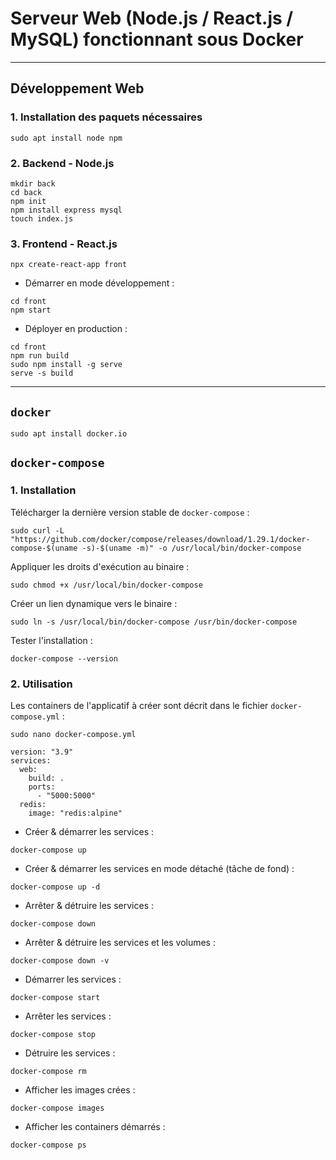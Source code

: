 # Serveur Web (Node.js / React.js / MySQL) fonctionnant sous Docker

- - - - -

## Développement Web

### 1. Installation des paquets nécessaires

```
sudo apt install node npm
```

### 2. Backend - Node.js

```
mkdir back
cd back
npm init
npm install express mysql
touch index.js
```

### 3. Frontend - React.js

```
npx create-react-app front
```

* Démarrer en mode développement :

```
cd front
npm start
```

* Déployer en production :

```
cd front
npm run build
sudo npm install -g serve
serve -s build
```

- - - - -

## `docker`

```
sudo apt install docker.io
```

## `docker-compose`

### 1. Installation

Télécharger la dernière version stable de `docker-compose` :

```
sudo curl -L "https://github.com/docker/compose/releases/download/1.29.1/docker-compose-$(uname -s)-$(uname -m)" -o /usr/local/bin/docker-compose
```

Appliquer les droits d'exécution au binaire :

```
sudo chmod +x /usr/local/bin/docker-compose
```

Créer un lien dynamique vers le binaire :

```
sudo ln -s /usr/local/bin/docker-compose /usr/bin/docker-compose
```

Tester l'installation :

```
docker-compose --version
```

### 2. Utilisation

Les containers de l'applicatif à créer sont décrit dans le fichier `docker-compose.yml` :

```
sudo nano docker-compose.yml
```

```
version: "3.9"
services:
  web:
    build: .
    ports:
      - "5000:5000"
  redis:
    image: "redis:alpine"
```

* Créer & démarrer les services :

```
docker-compose up
```

* Créer & démarrer les services en mode détaché (tâche de fond) :

```
docker-compose up -d
```

* Arrêter & détruire les services :

```
docker-compose down
```

* Arrêter & détruire les services et les volumes :

```
docker-compose down -v
```

* Démarrer les services :

```
docker-compose start
```

* Arrêter les services :

```
docker-compose stop
```

* Détruire les services :

```
docker-compose rm
```

* Afficher les images crées :

```
docker-compose images
```

* Afficher les containers démarrés :

```
docker-compose ps
```
